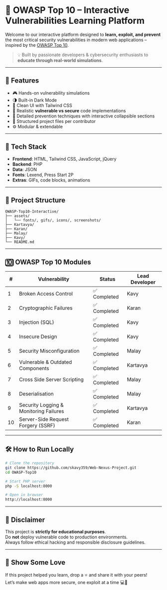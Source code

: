 # 🔐 OWASP Top 10 – Interactive Vulnerabilities Learning Platform

Welcome to our interactive platform designed to **learn, exploit, and prevent** the most critical security vulnerabilities in modern web applications – inspired by the [OWASP Top 10](https://owasp.org/www-project-top-ten/).

> 💡 Built by passionate developers & cybersecurity enthusiasts to **educate through real-world simulations**.

---

## 🚀 Features

- 🎮 Hands-on vulnerability simulations
- 🌗 Built-in Dark Mode
- 🎨 Clean UI with Tailwind CSS
- 🔄 Realistic **vulnerable vs secure** code implementations
- 🧠 Detailed prevention techniques with interactive collapsible sections
- 📁 Structured project files per contributor
- ⚙️ Modular & extendable

---

## 🧩 Tech Stack

- **Frontend**: HTML, Tailwind CSS, JavaScript, jQuery  
- **Backend**: PHP  
- **Data**: JSON  
- **Fonts**: Lexend, Press Start 2P  
- **Extras**: GIFs, code blocks, animations  

---

## 📂 Project Structure

```
OWASP-Top10-Interactive/
├── assets/
│   └── fonts/, gifs/, icons/, screenshots/
├── Kartavya/
├── Karan/
├── Malay/
├── Kavy/
└── README.md
```

---

## 🔟 OWASP Top 10 Modules

| #  | Vulnerability                              | Status     | Lead Developer |
|----|--------------------------------------------|------------|----------------|
| 1  | Broken Access Control                      | ✅ Completed | Kavy           |
| 2  | Cryptographic Failures                     | ✅ Completed | Karan          |
| 3  | Injection (SQL)                            | ✅ Completed | Kavy           |
| 4  | Insecure Design                            | ✅ Completed | Kavy           |
| 5  | Security Misconfiguration                  | ✅ Completed | Malay          |
| 6  | Vulnerable & Outdated Components           | ✅ Completed | Kartavya       |
| 7  | Cross Side Server Scripting                | ✅ Completed | Malay          |
| 8  | Deserialisation                            | ✅ Completed | Malay          |
| 9  | Security Logging & Monitoring Failures     | ✅ Completed | Kartavya       |
| 10 | Server-Side Request Forgery (SSRF)         | ✅ Completed | Karan          |

---

## 🛠️ How to Run Locally

```bash
# Clone the repository
git clone https://github.com/skavy359/Web-Nexus-Project.git
cd OWASP-Top10

# Start PHP server
php -S localhost:8000

# Open in browser
http://localhost:8000
```

---

## 📢 Disclaimer

This project is **strictly for educational purposes**.  
Do **not** deploy vulnerable code to production environments.  
Always follow ethical hacking and responsible disclosure guidelines.

---

## 🌟 Show Some Love

If this project helped you learn, drop a ⭐ and share it with your peers!  
Let’s make web apps more secure, one exploit at a time 💻🔐
